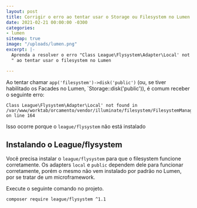 ```yaml
---
layout: post
title: Corrigir o erro ao tentar usar o Storage ou Filesystem no Lumen
date: 2021-02-21 00:00:00 -0300
categories:
- lumen
sitemap: true
image: "/uploads/lumen.png"
excerpt: |-
  Aprenda a resolver o erro "Class League\Flysystem\Adapter\Local' not found
  " ao tentar usar o filesystem no Lumen

---
```

Ao tentar chamar `app('filesystem')->disk('public')` (ou, se tiver habilitado os Facades no Lumen, `Storage::disk('public')), é comum receber o seguinte erro:

```text
Class League\Flysystem\Adapter\Local' not found in /var/www/worktab/orcamento/vendor/illuminate/filesystem/FilesystemManager.php on line 164
```

Isso ocorre porque o `league/flysystem` não está instalado

## Instalando o League/flysystem

Você precisa instalar o `league/flysystem` para que o filesystem funcione corretamente. Os adapters `local` e `public` dependem dele para funcionar corretamente, porém o mesmo não vem instalado por padrão no Lumen, por se tratar de um microframework.

Execute o seguinte comando no projeto.
```bash
composer require league/flysystem ^1.1
```